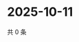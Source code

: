 # 2025-10-11

共 0 条

<!-- BEGIN ZHIHUVIDEO -->
<!-- 最后更新时间 Sat Oct 11 2025 05:09:47 GMT+0800 (China Standard Time) -->

<!-- END ZHIHUVIDEO -->
